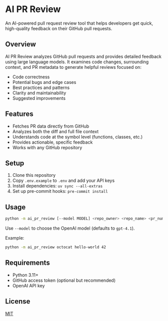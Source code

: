 # AI PR Review

An AI-powered pull request review tool that helps developers get quick, high-quality feedback on their GitHub pull requests.

## Overview

AI PR Review analyzes GitHub pull requests and provides detailed feedback using large language models. It examines code changes, surrounding context, and PR metadata to generate helpful reviews focused on:

- Code correctness
- Potential bugs and edge cases
- Best practices and patterns
- Clarity and maintainability
- Suggested improvements

## Features

- Fetches PR data directly from GitHub
- Analyzes both the diff and full file context
- Understands code at the symbol level (functions, classes, etc.)
- Provides actionable, specific feedback
- Works with any GitHub repository

## Setup

1. Clone this repository
2. Copy `.env.example` to `.env` and add your API keys
3. Install dependencies: `uv sync --all-extras`
4. Set up pre-commit hooks: `pre-commit install`

## Usage

```bash
python -m ai_pr_review [--model MODEL] <repo_owner> <repo_name> <pr_number>
```
Use `--model` to choose the OpenAI model (defaults to `gpt-4.1`).

Example:
```bash
python -m ai_pr_review octocat hello-world 42
```

## Requirements

- Python 3.11+
- GitHub access token (optional but recommended)
- OpenAI API key

## License

[MIT](LICENSE)